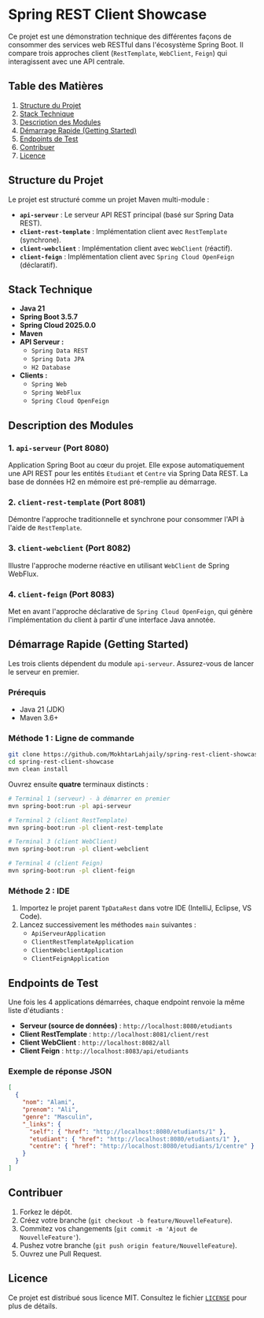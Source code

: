 # Spring REST Client Showcase

Ce projet est une démonstration technique des différentes façons de consommer des services web RESTful dans l'écosystème Spring Boot. Il compare trois approches client (`RestTemplate`, `WebClient`, `Feign`) qui interagissent avec une API centrale.

## Table des Matières
1. [Structure du Projet](#structure-du-projet)
2. [Stack Technique](#stack-technique)
3. [Description des Modules](#description-des-modules)
4. [Démarrage Rapide (Getting Started)](#démarrage-rapide-getting-started)
5. [Endpoints de Test](#endpoints-de-test)
6. [Contribuer](#contribuer)
7. [Licence](#licence)

## Structure du Projet

Le projet est structuré comme un projet Maven multi-module :

- **`api-serveur`** : Le serveur API REST principal (basé sur Spring Data REST).
- **`client-rest-template`** : Implémentation client avec `RestTemplate` (synchrone).
- **`client-webclient`** : Implémentation client avec `WebClient` (réactif).
- **`client-feign`** : Implémentation client avec `Spring Cloud OpenFeign` (déclaratif).

## Stack Technique

- **Java 21**
- **Spring Boot 3.5.7**
- **Spring Cloud 2025.0.0**
- **Maven**
- **API Serveur :**
  - `Spring Data REST`
  - `Spring Data JPA`
  - `H2 Database`
- **Clients :**
  - `Spring Web`
  - `Spring WebFlux`
  - `Spring Cloud OpenFeign`

## Description des Modules

### 1. `api-serveur` (Port 8080)
Application Spring Boot au cœur du projet. Elle expose automatiquement une API REST pour les entités `Etudiant` et `Centre` via Spring Data REST. La base de données H2 en mémoire est pré-remplie au démarrage.

### 2. `client-rest-template` (Port 8081)
Démontre l'approche traditionnelle et synchrone pour consommer l'API à l'aide de `RestTemplate`.

### 3. `client-webclient` (Port 8082)
Illustre l'approche moderne réactive en utilisant `WebClient` de Spring WebFlux.

### 4. `client-feign` (Port 8083)
Met en avant l'approche déclarative de `Spring Cloud OpenFeign`, qui génère l'implémentation du client à partir d'une interface Java annotée.

## Démarrage Rapide (Getting Started)

Les trois clients dépendent du module `api-serveur`. Assurez-vous de lancer le serveur en premier.

### Prérequis

- Java 21 (JDK)
- Maven 3.6+

### Méthode 1 : Ligne de commande

```bash
git clone https://github.com/MokhtarLahjaily/spring-rest-client-showcase
cd spring-rest-client-showcase
mvn clean install
```

Ouvrez ensuite **quatre** terminaux distincts :

```bash
# Terminal 1 (serveur) - à démarrer en premier
mvn spring-boot:run -pl api-serveur

# Terminal 2 (client RestTemplate)
mvn spring-boot:run -pl client-rest-template

# Terminal 3 (client WebClient)
mvn spring-boot:run -pl client-webclient

# Terminal 4 (client Feign)
mvn spring-boot:run -pl client-feign
```

### Méthode 2 : IDE

1. Importez le projet parent `TpDataRest` dans votre IDE (IntelliJ, Eclipse, VS Code).
2. Lancez successivement les méthodes `main` suivantes :
   - `ApiServeurApplication`
   - `ClientRestTemplateApplication`
   - `ClientWebclientApplication`
   - `ClientFeignApplication`

## Endpoints de Test

Une fois les 4 applications démarrées, chaque endpoint renvoie la même liste d'étudiants :

- **Serveur (source de données)** : `http://localhost:8080/etudiants`
- **Client RestTemplate** : `http://localhost:8081/client/rest`
- **Client WebClient** : `http://localhost:8082/all`
- **Client Feign** : `http://localhost:8083/api/etudiants`

### Exemple de réponse JSON

```json
[
  {
    "nom": "Alami",
    "prenom": "Ali",
    "genre": "Masculin",
    "_links": {
      "self": { "href": "http://localhost:8080/etudiants/1" },
      "etudiant": { "href": "http://localhost:8080/etudiants/1" },
      "centre": { "href": "http://localhost:8080/etudiants/1/centre" }
    }
  }
]
```

## Contribuer

1. Forkez le dépôt.
2. Créez votre branche (`git checkout -b feature/NouvelleFeature`).
3. Commitez vos changements (`git commit -m 'Ajout de NouvelleFeature'`).
4. Pushez votre branche (`git push origin feature/NouvelleFeature`).
5. Ouvrez une Pull Request.

## Licence

Ce projet est distribué sous licence MIT. Consultez le fichier [`LICENSE`](LICENSE) pour plus de détails.
